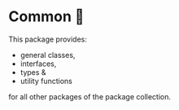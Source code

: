 # Common 🎉

This package provides: 
- general classes, 
- interfaces,
- types & 
- utility functions

for all other packages of the package collection.
